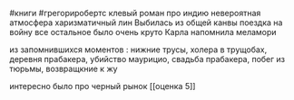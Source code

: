  #книги #грегориробертс
клевый роман про индию
невероятная атмосфера 
харизматичный лин
Выбилась из общей канвы поездка на  войну все остальное было очень круто
Карла напомнила меламори

из запомнившихся моментов : нижние трусы, холера в трущобах, деревня прабакера, убийство маурицио, свадьба прабакера, побег из тюрьмы, возвращкние к жу 

интересно было про черный рынок
[[оценка 5]]